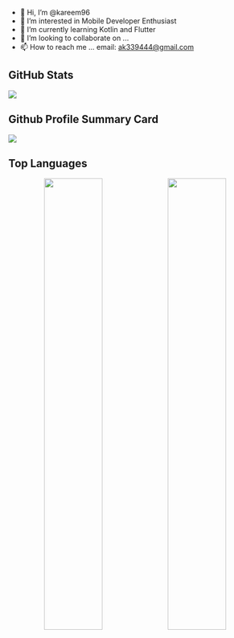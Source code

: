 - 👋 Hi, I’m @kareem96
- 👀 I’m interested in Mobile Developer Enthusiast
- 🌱 I’m currently learning Kotlin and Flutter
- 💞️ I’m looking to collaborate on ...
- 📫 How to reach me ... 
     email: ak339444@gmail.com
     

<!-- ## 💻 Tech Stack
![Kotlin](https://img.shields.io/badge/kotlin-%230095D5.svg?style=for-the-badge&logo=kotlin&logoColor=white)
![Dart](https://img.shields.io/badge/dart-%230175C2.svg?style=for-the-badge&logo=dart&logoColor=white)
![Flutter](https://img.shields.io/badge/Flutter-%2302569B.svg?style=for-the-badge&logo=Flutter&logoColor=white)
![Java](https://img.shields.io/badge/java-%23ED8B00.svg?style=for-the-badge&logo=java&logoColor=white)
![JavaScript](https://img.shields.io/badge/javascript-%23323330.svg?style=for-the-badge&logo=javascript&logoColor=%23F7DF1E)
![Postman](https://img.shields.io/badge/Postman-FF6C37?style=for-the-badge&logo=postman&logoColor=white)
![Androidstudio](https://img.shields.io/badge/Androidstudio-23430098?style=for-the-badge&logo=androidstudio&logoColor=white)
![Visualstudio](https://img.shields.io/badge/Visualstudio-%2302569B.svg?style=for-the-badge&logo=Visualstudio&logoColor=white)
![Firebase](https://img.shields.io/badge/firebase-%23039BE5.svg?style=for-the-badge&logo=firebase) -->

## GitHub Stats
![](http://github-profile-summary-cards.vercel.app/api/cards/stats?username=kareem96&theme=solarized_dark)
## Github Profile Summary Card
![](http://github-profile-summary-cards.vercel.app/api/cards/profile-details?username=kareem96&theme=solarized_dark)

## Top Languages
<p align="center">
<img width="48%" src="http://github-profile-summary-cards.vercel.app/api/cards/repos-per-language?username=kareem96&theme=solarized_dark" />
<img width="48%" src="http://github-profile-summary-cards.vercel.app/api/cards/most-commit-language?username=kareem96&theme=solarized_dark" />
</p>


<!---
kareem96/kareem96 is a ✨ special ✨ repository because its `README.md` (this file) appears on your GitHub profile.
You can click the Preview link to take a look at your changes.
--->
